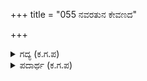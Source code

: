 +++
title = "055 ನವರತುನ ಕೇವಣದ"

+++

<details><summary>ಗದ್ಯ (ಕ.ಗ.ಪ) </summary>

55. "ನವರತ್ನಗಳಿಂದ ಪೋಣಿಸಿದ ರಥ, ತುಂಬ ವೇಗದ ಕುದುರೆಗಳು, ಭಯಂಕರವಾದ ರೌದ್ರಾಯುಧಗಳ ಸಮೂಹ, (ಹರಿಯ) ಧ್ವಜಗಳಿಂದ ಮೆರೆಯುತ್ತಿರುವ ಸಮರ ಭೈರವನೂ ಶಿವನ ಹಣೆ (ಗಣ್ಣಿನಂತೆ) ಯಂತೆ ಉರಿಯುತ್ತಿರುವವನೂ ಯುದ್ಧದಲ್ಲಿ ಗೆಲುವನ್ನು ಪಡೆದವನೂ ಆದ ಅಶ್ವತ್ಥಾಮ ಎಂದರೆ ಈತನೇ ನೋಡು"
</details>

<details><summary>ಪದಾರ್ಥ (ಕ.ಗ.ಪ) </summary>

ಕೇವಣ-ಪೋಣಿಸು, ಜವ-ವೇಗ, ತೇಜಿ-ಕುದುರೆ, ಗಡಣ-ಗುಂಪು, ಹರಿ-ಸಿಂಹ ? ಹಳವಿಗೆ-ಧ್ವಜ, ಬವರ-ಯುದ್ಧ, ನೊಸಲು-ಹಣೆ, ಜಿತಸಂಗ್ರಾಮ-ಯುದ್ಧದಲ್ಲಿ ಜಯಶಾಲಿ
</details>
